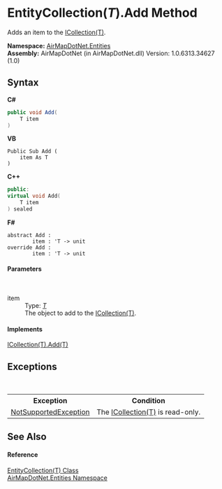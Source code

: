 # EntityCollection(*T*).Add Method 
 

Adds an item to the <a href="http://msdn2.microsoft.com/en-us/library/92t2ye13" target="_blank">ICollection(T)</a>.

**Namespace:**&nbsp;<a href="98571a09-2783-53ee-6a50-029c1c8ea39b">AirMapDotNet.Entities</a><br />**Assembly:**&nbsp;AirMapDotNet (in AirMapDotNet.dll) Version: 1.0.6313.34627 (1.0)

## Syntax

**C#**<br />
``` C#
public void Add(
	T item
)
```

**VB**<br />
``` VB
Public Sub Add ( 
	item As T
)
```

**C++**<br />
``` C++
public:
virtual void Add(
	T item
) sealed
```

**F#**<br />
``` F#
abstract Add : 
        item : 'T -> unit 
override Add : 
        item : 'T -> unit 
```


#### Parameters
&nbsp;<dl><dt>item</dt><dd>Type: <a href="929ef46f-1a2b-4b91-72eb-6bef623247e5">*T*</a><br />The object to add to the <a href="http://msdn2.microsoft.com/en-us/library/92t2ye13" target="_blank">ICollection(T)</a>.</dd></dl>

#### Implements
<a href="http://msdn2.microsoft.com/en-us/library/63ywd54z" target="_blank">ICollection(T).Add(T)</a><br />

## Exceptions
&nbsp;<table><tr><th>Exception</th><th>Condition</th></tr><tr><td><a href="http://msdn2.microsoft.com/en-us/library/8a7a4e64" target="_blank">NotSupportedException</a></td><td>The <a href="http://msdn2.microsoft.com/en-us/library/92t2ye13" target="_blank">ICollection(T)</a> is read-only.</td></tr></table>

## See Also


#### Reference
<a href="929ef46f-1a2b-4b91-72eb-6bef623247e5">EntityCollection(T) Class</a><br /><a href="98571a09-2783-53ee-6a50-029c1c8ea39b">AirMapDotNet.Entities Namespace</a><br />